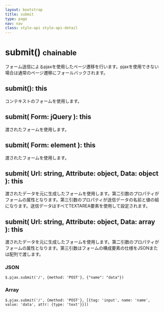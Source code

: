 ```yaml
---
layout: bootstrap
title: submit
type: page
nav: nav
class: style-api style-api-detail
---
```


# submit() <small><span class="label label-info">chainable</span></small>
フォーム送信によるpjaxを使用したページ遷移を行います。pjaxを使用できない場合は通常のページ遷移にフォールバックされます。

## submit(): this
コンテキストのフォームを使用します。

## submit( Form: jQuery ): this
渡されたフォームを使用します。

## submit( Form: element ): this
渡されたフォームを使用します。

## submit( Url: string, Attribute: object, Data: object ): this
渡されたデータを元に生成したフォームを使用します。第二引数のプロパティがフォームの属性となります。第三引数のプロパティが送信データの名前と値の組になります。送信データはすべてTEXTAREA要素を使用して設定されます。

## submit( Url: string, Attribute: object, Data: array ): this
渡されたデータを元に生成したフォームを使用します。第二引数のプロパティがフォームの属性となります。第三引数はフォームの構成要素の仕様をJSONまたは配列で渡します。

### JSON
`$.pjax.submit('/', {method: 'POST'}, {"name": "data"})`

### Array
`$.pjax.submit('/', {method: 'POST'}, [{tag: 'input', name: 'name', value: 'data', attr: {type: 'text'}}])`
